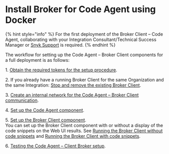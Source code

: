 # Install Broker for Code Agent using Docker

{% hint style="info" %}
For the first deployment of the Broker Client – Code Agent, collaborating with your Integration Consultant/Technical Success Manager or [Snyk Support](https://support.snyk.io/hc/en-us) is required.
{% endhint %}

The workflow for setting up the Code Agent – Broker Client components for a full deployment is as follows:

1\. [Obtain the required tokens for the setup procedure](step-1-obtaining-the-required-tokens-for-the-setup-procedure/).

2\. If you already have a running Broker Client for the same Organization and the same Integration: [Stop and remove the existing Broker Client](step-2-removing-an-existing-broker-client.md).

3\. [Create an internal network for the Code Agent – Broker Client communication](step-3-creating-a-network-for-the-broker-client-and-code-agent-communication.md).

4\. [Set up the Code Agent component](step-4-setting-up-the-code-agent/).

5\. [Set up the Broker Client component](step-5-setting-up-the-broker-client/).\
You can set up the Broker Client component with or without a display of the code snippets on the Web UI results. See [Running the Broker Client without code snippets](step-5-setting-up-the-broker-client/step-5.2a-running-the-broker-client-without-the-code-snippet-display.md) and [Running the Broker Client with code snippets](step-5-setting-up-the-broker-client/step-5.2b-running-the-broker-client-with-the-code-snippets-display.md).

6\. [Testing the Code Agent – Client Broker setup](step-6-testing-the-code-agent-snyk-broker-setup.md).
